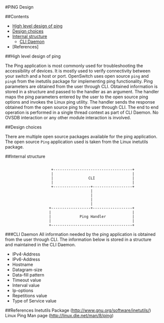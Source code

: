 #PING Design

##Contents
   - [High level design of ping](#high-level-design-of-ping)
   - [Design choices](#design-choices)
   - [Internal structure](#internal-structure)
       - [CLI Daemon](#cli-daemon)
   - [References]

##High level design of ping

The Ping application is most commonly used for troubleshooting the accessibility of devices.
It is mostly used to verify connectivity between your switch and a host or port.
OpenSwitch uses open source `ping` and `ping6` from the inetutils package for implementing ping functionality.
Ping parameters are obtained from the user through CLI.
Obtained information is stored in a structure and passed to the handler as an argument.
The handler maps the ping parameters entered by the user to the open source ping options and invokes the Linux ping utility.
The handler sends the response obtained from the open source ping to the user through CLI.
The end to end operation is performed in a single thread context as part of CLI Daemon.
No OVSDB interaction or any other module interaction is involved.

##Design choices

There are multiple open source packages available for the ping application.
The open source `Ping` application used is taken from the Linux inetutils package.

##Internal structure

```

                     +------------------------------------+
                     |                                    |
                     |                CLI                 |
                     |                                    |
                     +-----------------+------------------+
                                       |
                                       |
                                       |
                                       |
                    +------------------+------------------+
                    |                                     |
                    |             Ping Handler            |
                    |                                     |
                    +-------------------------------------+

```

###CLI Daemon
All information needed by the ping application is obtained from the user through CLI.
The information below is stored in a structure and maintained in the CLI Daemon.

* IPv4-Address
* IPv6-Address
* Hostname
* Datagram-size
* Data-fill pattern
* Timeout value
* Interval value
* Ip-options
* Repetitions value
* Type of Service value


##References
Inetutils Package (http://www.gnu.org/software/inetutils/)
Linux Ping Man page (http://linux.die.net/man/8/ping)
